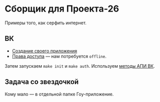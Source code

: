 # Сборщик для Проекта-26

Примеры того, как серфить интернет.

## ВК

* [Создание своего приложения](https://vk.com/apps?act=manage)
* [Права доступа](https://vk.com/dev/permissions) — нам потребуется `offline`.

Затем запускаем `make init` и `make auth`. Используем [методы АПИ ВК](https://vk.com/dev/methods).

## Задача со звездочкой

Кому мало — в отдельной папке Гоу-приложение.

